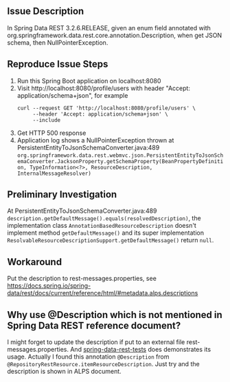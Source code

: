 ## Issue Description
In Spring Data REST 3.2.6.RELEASE, given an enum field annotated with org.springframework.data.rest.core.annotation.Description, when get JSON schema, then NullPointerException.  

## Reproduce Issue Steps
1. Run this Spring Boot application on localhost:8080
2. Visit http://localhost:8080/profile/users with header "Accept: application/schema+json", for example 
    ```shell script
    curl --request GET 'http://localhost:8080/profile/users' \
         --header 'Accept: application/schema+json' \
         --include
    ```
3. Get HTTP 500 response
4. Application log shows a NullPointerException thrown at PersistentEntityToJsonSchemaConverter.java:489
`org.springframework.data.rest.webmvc.json.PersistentEntityToJsonSchemaConverter.JacksonProperty.getSchemaProperty(BeanPropertyDefinition, TypeInformation<?>, ResourceDescription, InternalMessageResolver)`

## Preliminary Investigation
At PersistentEntityToJsonSchemaConverter.java:489
`description.getDefaultMessage().equals(resolvedDescription)`, the implementation class 
`AnnotationBasedResourceDescription` doesn't implement method `getDefaultMessage()` and its super implementation
`ResolvableResourceDescriptionSupport.getDefaultMessage()` return `null`.

## Workaround
Put the description to rest-messages.properties, see
https://docs.spring.io/spring-data/rest/docs/current/reference/html/#metadata.alps.descriptions

## Why use @Description which is not mentioned in Spring Data REST reference document?
I might forget to update the description if put to an external file rest-messages.properties. 
And [spring-data-rest-tests](https://github.com/spring-projects/spring-data-rest/blob/master/spring-data-rest-tests/spring-data-rest-tests-jpa/src/main/java/org/springframework/data/rest/webmvc/jpa/Person.java)
does demonstrates its usage. 
Actually I found this annotation `@Description` from `@RepositoryRestResource.itemResourceDescription`. 
Just try and the description is shown in ALPS document.